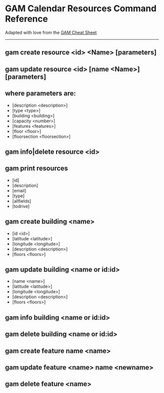 # GAM Calendar Resources Command Reference

Adapted with love from the [GAM Cheat Sheet](https://gamcheatsheet.com/)

***

## gam create resource \<id\> \<Name\> [parameters]


## gam update resource \<id\> [name \<Name\>] [parameters]

## where parameters are:
* [description \<description\>]
* [type \<type\>]
* [building \<building\>]
* [capacity \<number\>]
* [features \<features\>]
* [floor \<floor\>]
* [floorsection \<floorsection\>]

## gam info|delete resource \<id\>

## gam print resources
* [id]
* [description]
* [email]
* [type]
* [allfields]
* [todrive]

## gam create building \<name\>
* [id \<id\>]
* [latitude \<latitude\>]
* [longitude \<longitude\>]
* [description \<description\>]
* [floors \<floors\>]

## gam update building \<name or id:id\>
* [name \<name\>]
* [latitude \<latitude\>]
* [longitude \<longitude\>]
* [description \<description\>]
* [floors \<floors\>]

## gam info building \<name or id:id\>

## gam delete building \<name or id:id\>

## gam create feature name \<name\>

## gam update feature \<name\> name \<newname\>

## gam delete feature \<name\>
